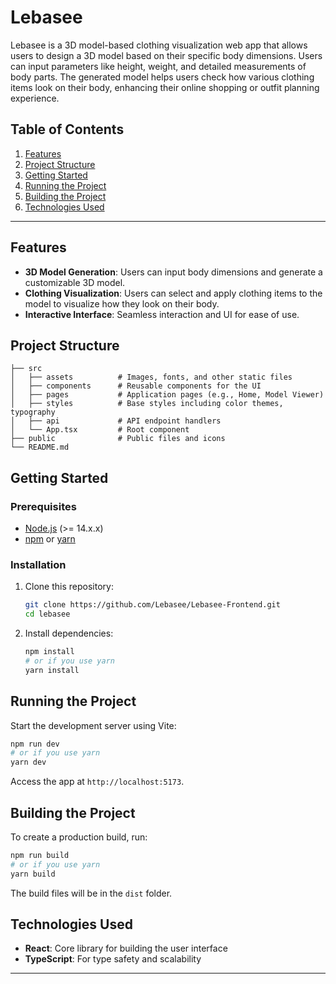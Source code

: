 # Lebasee

Lebasee is a 3D model-based clothing visualization web app that allows users to design a 3D model based on their specific body dimensions. Users can input parameters like height, weight, and detailed measurements of body parts. The generated model helps users check how various clothing items look on their body, enhancing their online shopping or outfit planning experience.

## Table of Contents

1. [Features](#features)
2. [Project Structure](#project-structure)
3. [Getting Started](#getting-started)
4. [Running the Project](#running-the-project)
5. [Building the Project](#building-the-project)
6. [Technologies Used](#technologies-used)

---

## Features

- **3D Model Generation**: Users can input body dimensions and generate a customizable 3D model.
- **Clothing Visualization**: Users can select and apply clothing items to the model to visualize how they look on their body.
- **Interactive Interface**: Seamless interaction and UI for ease of use.

## Project Structure

```
├── src
│   ├── assets          # Images, fonts, and other static files
│   ├── components      # Reusable components for the UI
│   ├── pages           # Application pages (e.g., Home, Model Viewer)
│   ├── styles          # Base styles including color themes, typography
│   ├── api             # API endpoint handlers
│   └── App.tsx         # Root component
├── public              # Public files and icons
└── README.md
```

## Getting Started

### Prerequisites

- [Node.js](https://nodejs.org/) (>= 14.x.x)
- [npm](https://www.npmjs.com/) or [yarn](https://yarnpkg.com/)

### Installation

1. Clone this repository:

   ```bash
   git clone https://github.com/Lebasee/Lebasee-Frontend.git
   cd lebasee
   ```

2. Install dependencies:
   ```bash
   npm install
   # or if you use yarn
   yarn install
   ```

## Running the Project

Start the development server using Vite:

```bash
npm run dev
# or if you use yarn
yarn dev
```

Access the app at `http://localhost:5173`.

## Building the Project

To create a production build, run:

```bash
npm run build
# or if you use yarn
yarn build
```

The build files will be in the `dist` folder.

## Technologies Used

- **React**: Core library for building the user interface
- **TypeScript**: For type safety and scalability


---

